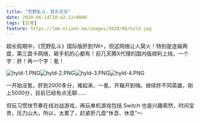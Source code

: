 ```yaml
---
title: "荒野乱斗，其乐无穷"
date: 2020-06-14T10:42:22+0800
tags: [日常]
feature: https://lmm.elizen.me/images/2020/06/hyld.jpg
---
```


超长假期中，《荒野乱斗》国际版肝到1W+，但这网络让人窝火！特别是连输两盘，第三盘卡网络，砸手机的心都有！前几天腾X代理的国内版顺利上线，一个字：肝！再一个字：氪！

<!--more-->

<photos>![hyld-1.PNG](https://lmm.elizen.me/images/2020/06/hyld-1.PNG)![hyld-2.PNG](https://lmm.elizen.me/images/2020/06/hyld-2.PNG)![hyld-3.PNG](https://lmm.elizen.me/images/2020/06/hyld-3.PNG)![hyld-4.PNG](https://lmm.elizen.me/images/2020/06/hyld-4.PNG)</photos>

一开始没氪，肝到2000多分，难起来，一氪，开箱开到嗨。继续肝不同英雄，刚上5000分，目前已经有点无聊……

但玩习惯快节奏在线对战游戏，再玩单机游戏包括 Switch 也是兴趣索然，时间宝贵，压力山大。所以，太累了，赶紧肝几盘“休息、休息”～